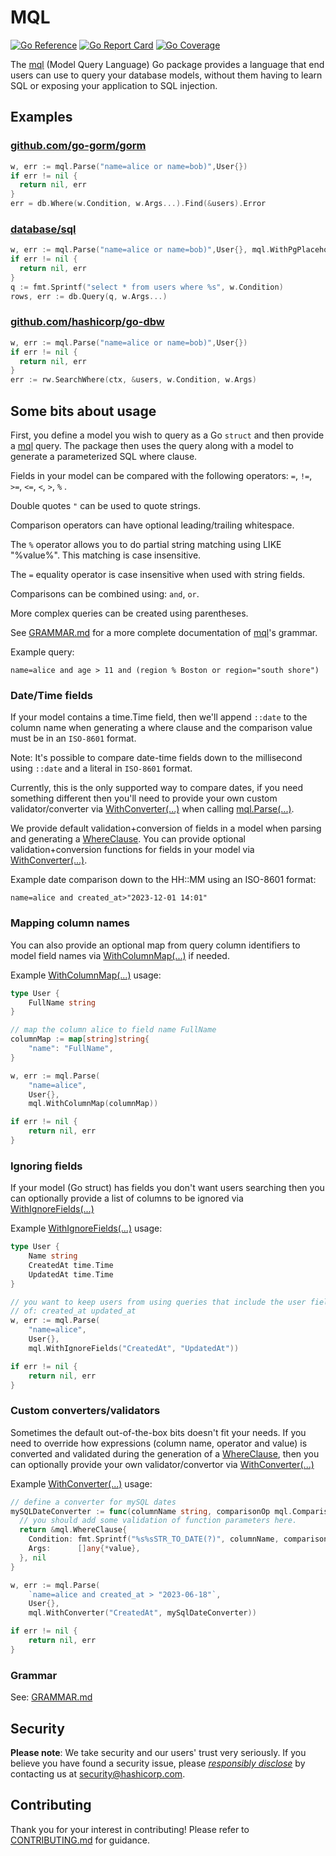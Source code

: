 # MQL
[![Go
Reference](https://pkg.go.dev/badge/github.com/hashicorp/mql/mql.svg)](https://pkg.go.dev/github.com/hashicorp/mql)
[![Go Report
Card](https://goreportcard.com/badge/github.com/hashicorp/mql)](https://goreportcard.com/report/github.com/hashicorp/mql)
[![Go Coverage](https://raw.githack.com/hashicorp/mql/main/coverage/coverage.svg)](https://raw.githack.com/hashicorp/mql/main/coverage/coverage.html)

The [mql](https://pkg.go.dev/github.com/hashicorp/mql) (Model Query Language) Go package provides a language that end users can use to query your
database models, without them having to learn SQL or exposing your
application to SQL injection.

## Examples

### [github.com/go-gorm/gorm](https://github.com/go-gorm/gorm)

```Go
w, err := mql.Parse("name=alice or name=bob)",User{})
if err != nil {
  return nil, err
}
err = db.Where(w.Condition, w.Args...).Find(&users).Error
```

### [database/sql](https://pkg.go.dev/database/sql)

```Go
w, err := mql.Parse("name=alice or name=bob)",User{}, mql.WithPgPlaceholders())
if err != nil {
  return nil, err
}
q := fmt.Sprintf("select * from users where %s", w.Condition)
rows, err := db.Query(q, w.Args...)
```

### [github.com/hashicorp/go-dbw](https://github.com/hashicorp/go-dbw)

```Go
w, err := mql.Parse("name=alice or name=bob)",User{})
if err != nil {
  return nil, err
}
err := rw.SearchWhere(ctx, &users, w.Condition, w.Args)
```

## Some bits about usage

First, you define a model you wish to query as a Go `struct` and then provide a [mql]((https://pkg.go.dev/badge/github.com/hashicorp/mql/mql.svg))
query. The package then uses the query along with a model to generate a
parameterized SQL where clause.

Fields in your model can be compared with the following operators: `=`, `!=`,
`>=`, `<=`, `<`, `>`, `%` .

Double quotes `"` can be used to quote strings.

Comparison operators can have optional leading/trailing whitespace.

The `%` operator allows you to do partial string matching using LIKE "%value%". This
matching is case insensitive.

The `=` equality operator is case insensitive when used with string fields.

Comparisons can be combined using: `and`, `or`.

More complex queries can be created using parentheses.

See [GRAMMAR.md](./GRAMMAR.md) for a more complete documentation of [mql](https://pkg.go.dev/github.com/hashicorp/mql)'s grammar.

Example query:

`name=alice and age > 11 and (region % Boston or region="south shore")`

### Date/Time fields

If your model contains a time.Time field, then we'll append `::date` to the
column name when generating a where clause and the comparison value must be in
an `ISO-8601` format. 

Note: It's possible to compare date-time fields down to the
millisecond using `::date` and a literal in `ISO-8601` format.

Currently, this is the only supported way to compare
dates, if you need something different then you'll need to provide your own
custom validator/converter via
[WithConverter(...)](https://pkg.go.dev/github.com/hashicorp/mql#WithConverter)
when calling
[mql.Parse(...)](https://pkg.go.dev/github.com/hashicorp/mql#Parse).

We provide default validation+conversion of fields in a model when parsing
and generating a
[WhereClause](https://pkg.go.dev/github.com/hashicorp/mql#WhereClause).  You can
provide optional validation+conversion functions for fields in your model via
[WithConverter(...)](https://pkg.go.dev/github.com/hashicorp/mql#WithConverter).

Example date comparison down to the HH::MM using an ISO-8601 format:

`name=alice and created_at>"2023-12-01 14:01"`

  

### Mapping column names

You can also provide an optional map from query column identifiers to model
field names via
[WithColumnMap(...)](https://pkg.go.dev/github.com/hashicorp/mql#WithColumnMap)
if needed.

Example
[WithColumnMap(...)](https://pkg.go.dev/github.com/hashicorp/mql#WithColumnMap)
usage:

``` Go
type User {
    FullName string
}

// map the column alice to field name FullName
columnMap := map[string]string{
    "name": "FullName",
}

w, err := mql.Parse(
    "name=alice",
    User{}, 
    mql.WithColumnMap(columnMap))

if err != nil {
    return nil, err
}
```

### Ignoring fields

If your model (Go struct) has fields you don't want users searching then you can
optionally provide a list of columns to be ignored via [WithIgnoreFields(...)](https://pkg.go.dev/github.com/hashicorp/mql#WithIgnoreFields)

Example 
[WithIgnoreFields(...)](https://pkg.go.dev/github.com/hashicorp/mql#WithIgnoreFields)
usage: 

```Go
type User {
    Name string
    CreatedAt time.Time
    UpdatedAt time.Time
}

// you want to keep users from using queries that include the user fields
// of: created_at updated_at
w, err := mql.Parse(
    "name=alice",
    User{}, 
    mql.WithIgnoreFields("CreatedAt", "UpdatedAt"))

if err != nil {
    return nil, err
}
```

### Custom converters/validators

Sometimes the default out-of-the-box bits doesn't fit your needs.  If you need to
override how expressions (column name, operator and value) is converted and
validated during the generation of a
[WhereClause](https://pkg.go.dev/github.com/hashicorp/mql#WhereClause), then
you can optionally
provide your own validator/convertor via
[WithConverter(...)](https://pkg.go.dev/github.com/hashicorp/mql#WithConverter)

Example
[WithConverter(...)](https://pkg.go.dev/github.com/hashicorp/mql#WithConverter)
usage:

``` Go
// define a converter for mySQL dates
mySQLDateConverter := func(columnName string, comparisonOp mql.ComparisonOp, value *string) (*mql.WhereClause, error) {
  // you should add some validation of function parameters here.
  return &mql.WhereClause{
    Condition: fmt.Sprintf("%s%sSTR_TO_DATE(?)", columnName, comparisonOp),
    Args:      []any{*value},
  }, nil
}

w, err := mql.Parse(
    `name=alice and created_at > "2023-06-18"`,
    User{}, 
    mql.WithConverter("CreatedAt", mySqlDateConverter))

if err != nil {
    return nil, err
}

```


### Grammar

See: [GRAMMAR.md](./GRAMMAR.md)

## Security

**Please note**: We take security and our users' trust very seriously. If you
believe you have found a security issue, please *[responsibly
disclose](https://www.hashicorp.com/security#vulnerability-reporting)* by
contacting us at  security@hashicorp.com.
## Contributing

Thank you for your interest in contributing! Please refer to
[CONTRIBUTING.md](https://github.com/hashicorp/mql/blob/main/CONTRIBUTING.md)
for guidance.

